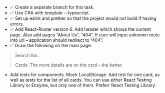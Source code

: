 - ✅ Create a separate branch for this task.
- ✅ Use CRA with template --typescript.
- ✅ Set up eslint and prettier so that the project would not build if having errors.
- ✅ Add React-Router version 6. Add header which shows the current page. Also add pages “About Us”, “404”. If user will input unknown route into url – application should redirect to “404”.
- ✅ Draw the following on the main page:
> Search Bar.
>
> Cards. The more details are on the card – the better.
- Add tests for components. Mock LocalStorage. Add test for one card, as well as tests for the list of all cards. You can use either React Testing Library or Enzyme, but only one of them. Preferr React Testing Library.